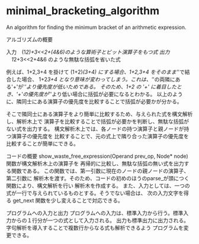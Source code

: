 # minimal_bracketing_algorithm
An algorithm for finding the minimum bracket of an arithmetic expression.

アルゴリズムの概要

入力　(1*2)+3<<2+(4&6)のような算術子とビット演算子をもつ式
出力 　1*2+3<<2+4&6 のような無駄な括弧を省いた式

例えば、1+2,3+4 を掛けて (1+2)*(3+4) にする場合、1+2,3+4 をそのまま'*'で結合した場合、
1+2*3+4 となり意味が変わってしまう。これは、'*'の両隣にある'+'が'*'より優先度が低いためである。
そのため、1+2 の '+' に着目したとき、'+'の優先度が'*'より低い場合に括弧が必要になるとわかる。
以上のように、隣同士にある演算子の優先度を比較することで括弧が必要かが分かる。
 
そこで隣同士にある演算子をより簡単に比較するため、与えられた式を構文解析し、解析木上で
演算子を比較することで括弧が必要かを判断し、無駄な括弧がない式を出力する。
構文解析木上では、各ノードの持つ演算子と親ノードが持つ演算子の優先度を
比較することで、元の式上で隣り合った演算子の優先度を比較することが簡単にできる。

 コードの概要
 show_waste_free_expression(Operand prev_op, Node* node)関数が構文解析木上の演算子を
 再帰的に比較し、無駄な括弧の無い式を出力する関数である。
 この関数では、第一引数に現在のノードの親ノードの演算子、第二引数に
 解析木を渡す。そのため、コードの初めのほうのparse_が頭につく関数により、構文解析を行い
 解析木を作成する。
 また、入力としては、一つの式が一行で与えられているものとする。そうでない場合は、
 次の入力文字を得る get_next 関数を少し変えることで対応できる。
 
 プログラムへの入力と出力
 プログラムへの入力は、標準入力から行う。標準入力からの１行分が一つの式として入力される。
 出力も標準出力に出力される。字句解析を導入することで複数行からなる式も解析できるよう
 プログラムを変更できる。
